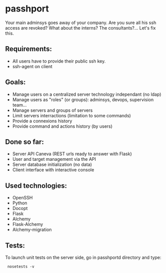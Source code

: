 passhport
=========

Your main adminsys goes away of your company. Are you sure all his ssh access are revoked? What about the interns? The consultants?... Let's fix this.

Requirements:
-------------
 * All users have to provide their public ssh key.
 * ssh-agent on client

Goals:
------
 * Manage users on a centralized server technology independant (no ldap)
 * Manage users as "roles" (or groups): adminsys, devops, supervision team...
 * Manage servers and groups of servers
 * Limit servers interractions (limitation to some commands)
 * Provide a connexions history
 * Provide command and actions history (by users)

Done so far: 
-------------
 * Server API Caneva (REST urls ready to answer with Flask)
 * User and target management via the API
 * Server database initialization (no data)
 * Client interface with interactive console
 
Used technologies:
------------------
 * OpenSSH
 * Python
 * Docopt
 * Flask
 * Alchemy
 * Flask-Alchemy
 * Alchemy-migration

Tests:
------------------
 To launch unit tests on the server side, go in passhportd directory and type:
 
     nosetests -v
